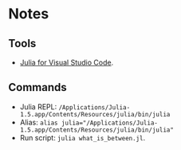 # Notes

## Tools

- [Julia for Visual Studio Code](https://www.julia-vscode.org/).

## Commands

- Julia REPL: `/Applications/Julia-1.5.app/Contents/Resources/julia/bin/julia`
- Alias: `alias julia="/Applications/Julia-1.5.app/Contents/Resources/julia/bin/julia"`
- Run script: `julia what_is_between.jl`.

